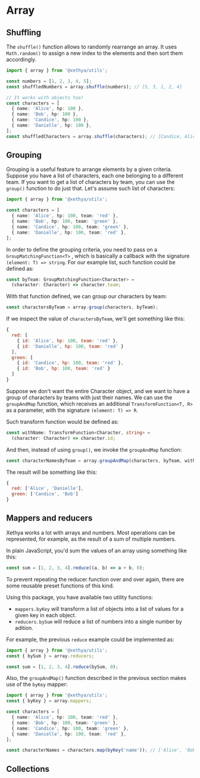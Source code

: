 # Array

## Shuffling

The `shuffle()` function allows to randomly rearrange an array. It uses `Math.random()` to assign a new index to the elements and then sort them accordingly.

```typescript
import { array } from '@xethya/utils';

const numbers = [1, 2, 3, 4, 5];
const shuffledNumbers = array.shuffle(numbers); // [5, 3, 1, 2, 4]

// It works with objects too!
const characters = [
  { name: 'Alice', hp: 100 },
  { name: 'Bob', hp: 100 },
  { name: 'Candice', hp: 100 },
  { name: 'Danielle', hp: 100 },
];
const shuffledCharacters = array.shuffle(characters); // [Candice, Alice, ...]
```

## Grouping

Grouping is a useful feature to arrange elements by a given criteria. Suppose you have a list of characters, each one belonging to a different team. If you want to get a list of characters by team, you can use the `group()` function to do just that. Let's assume such list of characters:

```typescript
import { array } from '@xethya/utils';

const characters = [
  { name: 'Alice', hp: 100, team: 'red' },
  { name: 'Bob', hp: 100, team: 'green' },
  { name: 'Candice', hp: 100, team: 'green' },
  { name: 'Danielle', hp: 100, team: 'red' },
];
```

In order to define the grouping criteria, you need to pass on a `GroupMatchingFunction<T>` , which is basically a callback with the signature `(element: T) => string`. For our example list, such function could be defined as:

```typescript
const byTeam: GroupMatchingFunction<Character> = 
  (character: Character) => character.team;
```

With that function defined, we can group our characters by team:

```typescript
const charactersByTeam = array.group(characters, byTeam);
```

If we inspect the value of `charactersByTeam`, we'll get something like this:

```javascript
{
  red: [
    { id: 'Alice', hp: 100, team: 'red' },
    { id: 'Danielle', hp: 100, team: 'red' }
  ],
  green: [
    { id: 'Candice', hp: 100, team: 'red' },
    { id: 'Bob', hp: 100, team: 'red' }
  ]
}
```

Suppose we don't want the entire Character object, and we want to have a group of characters by teams with just their names. We can use the `groupAndMap` function, which receives an additional `TransformFunction<T, R>` as a parameter, with the signature `(element: T) => R`.

Such transform function would be defined as:

```typescript
const withName: TransformFunction<Character, string> =
  (character: Character) => character.id;
```

And then, instead of using `group()`, we invoke the `groupAndMap` function:

```typescript
const characterNamesByTeam = array.groupAndMap(characters, byTeam, withName);
```

The result will be something like this:

```javascript
{
  red: ['Alice', 'Danielle'],
  green: ['Candice', 'Bob']
}
```

## Mappers and reducers

Xethya works a lot with arrays and numbers. Most operations can be represented, for example, as the result of a sum of multiple numbers.

In plain JavaScript, you'd sum the values of an array using something like this:

```javascript
const sum = [1, 2, 3, 4].reduce((a, b) => a + b, 0);
```

To prevent repeating the reducer function over and over again, there are some reusable preset functions of this kind.

Using this package, you have available two utility functions:

* `mappers.byKey` will transform a list of objects into a list of values for a given key in each object.
* `reducers.bySum` will reduce a list of numbers into a single number by adition.

For example, the previous `reduce` example could be implemented as:

```typescript
import { array } from '@xethya/utils';
const { bySum } = array.reducers;

const sum = [1, 2, 3, 4].reduce(bySum, 0);
```

Also, the `groupAndMap()` function described in the previous section makes use of the `byKey` mapper:

```typescript
import { array } from '@xethya/utils';
const { byKey } = array.mappers;

const characters = [
  { name: 'Alice', hp: 100, team: 'red' },
  { name: 'Bob', hp: 100, team: 'green' },
  { name: 'Candice', hp: 100, team: 'green' },
  { name: 'Danielle', hp: 100, team: 'red' },
];

const characterNames = characters.map(byKey('name')); // ['Alice', 'Bob', ...]
```

## Collections




